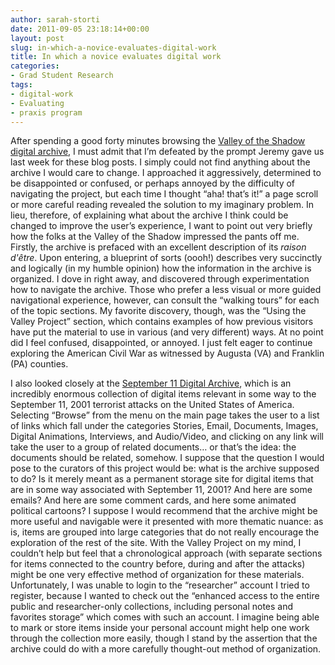 ```yaml
---
author: sarah-storti
date: 2011-09-05 23:18:14+00:00
layout: post
slug: in-which-a-novice-evaluates-digital-work
title: In which a novice evaluates digital work
categories:
- Grad Student Research
tags:
- digital-work
- Evaluating
- praxis program
---
```


After spending a good forty minutes browsing the [Valley of the Shadow digital archive](http://valley.lib.virginia.edu/), I must admit that I’m defeated by the prompt Jeremy gave us last week for these blog posts. I simply could not find anything about the archive I would care to change. I approached it aggressively, determined to be disappointed or confused, or perhaps annoyed by the difficulty of navigating the project, but each time I thought “aha! that’s it!” a page scroll or more careful reading revealed the solution to my imaginary problem. In lieu, therefore, of explaining what about the archive I think could be changed to improve the user’s experience, I want to point out very briefly how the folks at the Valley of the Shadow impressed the pants off me. Firstly, the archive is prefaced with an excellent description of its _raison d'être_. Upon entering, a blueprint of sorts (oooh!) describes very succinctly and logically (in my humble opinion) how the information in the archive is organized. I dove in right away, and discovered through experimentation how to navigate the archive. Those who prefer a less visual or more guided navigational experience, however, can consult the “walking tours” for each of the topic sections. My favorite discovery, though, was the “Using the Valley Project” section, which contains examples of how previous visitors have put the material to use in various (and very different) ways. At no point did I feel confused, disappointed, or annoyed. I just felt eager to continue exploring the American Civil War as witnessed by Augusta (VA) and Franklin (PA) counties.

I also looked closely at the [September 11 Digital Archive](http://911digitalarchive.org/index.php), which is an incredibly enormous collection of digital items relevant in some way to the September 11, 2001 terrorist attacks on the United States of America. Selecting “Browse” from the menu on the main page takes the user to a list of links which fall under the categories Stories, Email, Documents, Images, Digital Animations, Interviews, and Audio/Video, and clicking on any link will take the user to a group of related documents… or that’s the idea: the documents should be related, somehow. I suppose that the question I would pose to the curators of this project would be: what is the archive supposed to do? Is it merely meant as a permanent storage site for digital items that are in some way associated with September 11, 2001? And here are some emails? And here are some comment cards, and here some animated political cartoons? I suppose I would recommend that the archive might be more useful and navigable were it presented with more thematic nuance: as is, items are grouped into large categories that do not really encourage the exploration of the rest of the site. With the Valley Project on my mind, I couldn’t help but feel that a chronological approach (with separate sections for items connected to the country before, during and after the attacks) might be one very effective method of organization for these materials. Unfortunately, I was unable to login to the “researcher” account I tried to register, because I wanted to check out the “enhanced access to the entire public and researcher-only collections, including personal notes and favorites storage” which comes with such an account. I imagine being able to mark or store items inside your personal account might help one work through the collection more easily, though I stand by the assertion that the archive could do with a more carefully thought-out method of organization.
